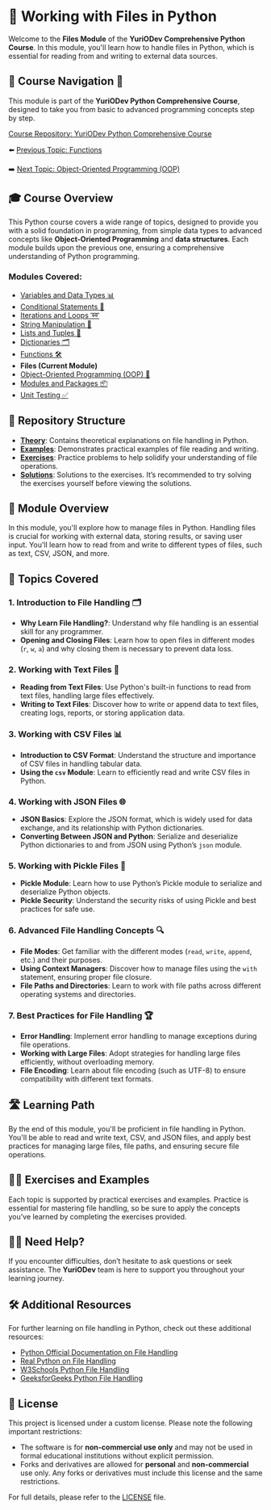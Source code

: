 # 📘 Working with Files in Python

Welcome to the **Files Module** of the **YuriODev Comprehensive Python Course**. In this module, you'll learn how to handle files in Python, which is essential for reading from and writing to external data sources.

## 🌟 Course Navigation 🧭

This module is part of the **YuriODev Python Comprehensive Course**, designed to take you from basic to advanced programming concepts step by step.

[Course Repository: YuriODev Python Comprehensive Course](https://github.com/YurioDev/Python-Course)

⬅️ [Previous Topic: Functions](https://github.com/YurioDev/python-yuriodev-07-functions-in-python/blob/main/README.md)  
  
➡️ [Next Topic: Object-Oriented Programming (OOP)](https://github.com/YurioDev/python-yuriodev-09-oop/blob/main/README.md)

## 🎓 Course Overview

This Python course covers a wide range of topics, designed to provide you with a solid foundation in programming, from simple data types to advanced concepts like **Object-Oriented Programming** and **data structures**. Each module builds upon the previous one, ensuring a comprehensive understanding of Python programming.

### Modules Covered:
- [Variables and Data Types 📊](https://github.com/YurioDev/python-yuriodev-01-simple-data-types/blob/main/README.md) 
- [Conditional Statements 🔀](https://github.com/YurioDev/python-yuriodev-02-simple-conditional-statements/blob/main/README.md)
- [Iterations and Loops ➿](https://github.com/YurioDev/python-yuriodev-03-iterations-and-loops/blob/main/README.md)
- [String Manipulation 🧵](https://github.com/YurioDev/python-yuriodev-04-string-manipulation/blob/main/README.md)
- [Lists and Tuples 📝](https://github.com/YurioDev/python-yuriodev-05-lists-in-python/blob/main/README.md)
- [Dictionaries 🗂](https://github.com/YurioDev/python-yuriodev-06-mastering-dictionaries/blob/main/README.md)
- [Functions 🛠](https://github.com/YurioDev/python-yuriodev-07-functions-in-python/blob/main/README.md)
- **Files (Current Module)**
- [Object-Oriented Programming (OOP) 🤖](https://github.com/YurioDev/python-yuriodev-09-oop/blob/main/README.md)
- [Modules and Packages 📦](https://github.com/YurioDev/python-yuriodev-10-modules-and-packages/blob/main/README.md)
- [Unit Testing ✅](https://github.com/YurioDev/python-yuriodev-11-unit-testing/blob/main/README.md)

## 📂 Repository Structure

- **[Theory](./theory)**: Contains theoretical explanations on file handling in Python.
- **[Examples](./examples)**: Demonstrates practical examples of file reading and writing.
- **[Exercises](./exercises)**: Practice problems to help solidify your understanding of file operations.
- **[Solutions](./solutions)**: Solutions to the exercises. It’s recommended to try solving the exercises yourself before viewing the solutions.

## 📝 Module Overview

In this module, you'll explore how to manage files in Python. Handling files is crucial for working with external data, storing results, or saving user input. You'll learn how to read from and write to different types of files, such as text, CSV, JSON, and more.

## 🧩 Topics Covered

### 1. Introduction to File Handling 🗂️
- **Why Learn File Handling?**: Understand why file handling is an essential skill for any programmer.
- **Opening and Closing Files**: Learn how to open files in different modes (`r`, `w`, `a`) and why closing them is necessary to prevent data loss.

### 2. Working with Text Files 📄
- **Reading from Text Files**: Use Python's built-in functions to read from text files, handling large files effectively.
- **Writing to Text Files**: Discover how to write or append data to text files, creating logs, reports, or storing application data.

### 3. Working with CSV Files 📊
- **Introduction to CSV Format**: Understand the structure and importance of CSV files in handling tabular data.
- **Using the `csv` Module**: Learn to efficiently read and write CSV files in Python.

### 4. Working with JSON Files 🌐
- **JSON Basics**: Explore the JSON format, which is widely used for data exchange, and its relationship with Python dictionaries.
- **Converting Between JSON and Python**: Serialize and deserialize Python dictionaries to and from JSON using Python’s `json` module.

### 5. Working with Pickle Files 🥒
- **Pickle Module**: Learn how to use Python’s Pickle module to serialize and deserialize Python objects.
- **Pickle Security**: Understand the security risks of using Pickle and best practices for safe use.

### 6. Advanced File Handling Concepts 🔍
- **File Modes**: Get familiar with the different modes (`read`, `write`, `append`, etc.) and their purposes.
- **Using Context Managers**: Discover how to manage files using the `with` statement, ensuring proper file closure.
- **File Paths and Directories**: Learn to work with file paths across different operating systems and directories.

### 7. Best Practices for File Handling 🏆
- **Error Handling**: Implement error handling to manage exceptions during file operations.
- **Working with Large Files**: Adopt strategies for handling large files efficiently, without overloading memory.
- **File Encoding**: Learn about file encoding (such as UTF-8) to ensure compatibility with different text formats.

## 🛣️ Learning Path

By the end of this module, you'll be proficient in file handling in Python. You'll be able to read and write text, CSV, and JSON files, and apply best practices for managing large files, file paths, and ensuring secure file operations.

## 🏋️‍♂️ Exercises and Examples

Each topic is supported by practical exercises and examples. Practice is essential for mastering file handling, so be sure to apply the concepts you’ve learned by completing the exercises provided.

## 🙋‍♂️ Need Help?

If you encounter difficulties, don’t hesitate to ask questions or seek assistance. The **YuriODev** team is here to support you throughout your learning journey.

## 🛠 Additional Resources

For further learning on file handling in Python, check out these additional resources:

- [Python Official Documentation on File Handling](https://docs.python.org/3/tutorial/inputoutput.html)
- [Real Python on File Handling](https://realpython.com/read-write-files-python/)
- [W3Schools Python File Handling](https://www.w3schools.com/python/python_file_handling.asp)
- [GeeksforGeeks Python File Handling](https://www.geeksforgeeks.org/file-handling-python/)

## 📜 License

This project is licensed under a custom license. Please note the following important restrictions:

- The software is for **non-commercial use only** and may not be used in formal educational institutions without explicit permission.
- Forks and derivatives are allowed for **personal** and **non-commercial** use only. Any forks or derivatives must include this license and the same restrictions.

For full details, please refer to the [LICENSE](./LICENSE) file.
